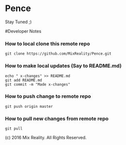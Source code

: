# Pence

Stay Tuned ;)

#Developer Notes

### How to local clone this remote repo
	
	git clone https://github.com/MixReality/Pence.git
	
### How to make local updates (Say to README.md)
	
	echo " x-changes" >> README.md
	git add README.md
	git commit -m "Made x-changes"
	
### How to push change to remote repo
	
	git push origin master
	
### How to pull new changes from remote repo
	
	git pull
	
	

(c) 2016 Mix Reality. All Rights Reserved.
